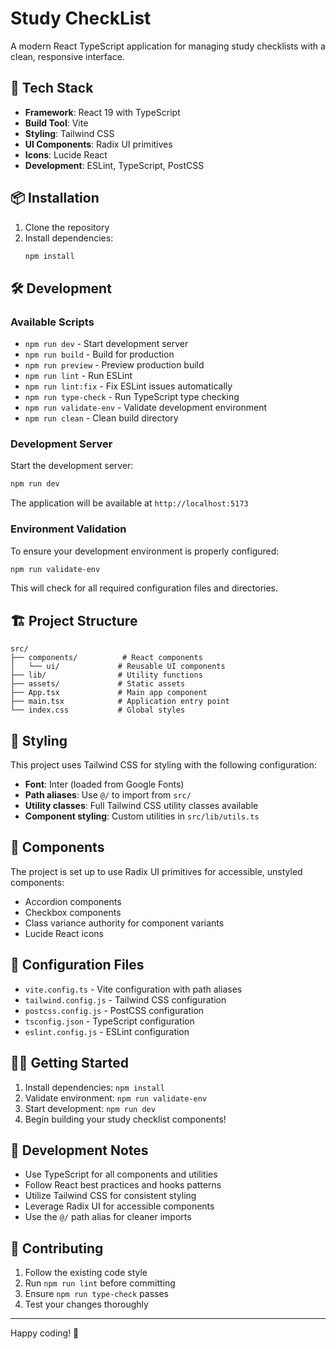 # Study CheckList

A modern React TypeScript application for managing study checklists with a clean, responsive interface.

## 🚀 Tech Stack

- **Framework**: React 19 with TypeScript
- **Build Tool**: Vite
- **Styling**: Tailwind CSS
- **UI Components**: Radix UI primitives
- **Icons**: Lucide React
- **Development**: ESLint, TypeScript, PostCSS

## 📦 Installation

1. Clone the repository
2. Install dependencies:
   ```bash
   npm install
   ```

## 🛠️ Development

### Available Scripts

- `npm run dev` - Start development server
- `npm run build` - Build for production
- `npm run preview` - Preview production build
- `npm run lint` - Run ESLint
- `npm run lint:fix` - Fix ESLint issues automatically
- `npm run type-check` - Run TypeScript type checking
- `npm run validate-env` - Validate development environment
- `npm run clean` - Clean build directory

### Development Server

Start the development server:

```bash
npm run dev
```

The application will be available at `http://localhost:5173`

### Environment Validation

To ensure your development environment is properly configured:

```bash
npm run validate-env
```

This will check for all required configuration files and directories.

## 🏗️ Project Structure

```
src/
├── components/          # React components
│   └── ui/             # Reusable UI components
├── lib/                # Utility functions
├── assets/             # Static assets
├── App.tsx             # Main app component
├── main.tsx            # Application entry point
└── index.css           # Global styles
```

## 🎨 Styling

This project uses Tailwind CSS for styling with the following configuration:

- **Font**: Inter (loaded from Google Fonts)
- **Path aliases**: Use `@/` to import from `src/`
- **Utility classes**: Full Tailwind CSS utility classes available
- **Component styling**: Custom utilities in `src/lib/utils.ts`

## 📱 Components

The project is set up to use Radix UI primitives for accessible, unstyled components:

- Accordion components
- Checkbox components
- Class variance authority for component variants
- Lucide React icons

## 🔧 Configuration Files

- `vite.config.ts` - Vite configuration with path aliases
- `tailwind.config.js` - Tailwind CSS configuration
- `postcss.config.js` - PostCSS configuration
- `tsconfig.json` - TypeScript configuration
- `eslint.config.js` - ESLint configuration

## 🏃‍♂️ Getting Started

1. Install dependencies: `npm install`
2. Validate environment: `npm run validate-env`
3. Start development: `npm run dev`
4. Begin building your study checklist components!

## 📝 Development Notes

- Use TypeScript for all components and utilities
- Follow React best practices and hooks patterns
- Utilize Tailwind CSS for consistent styling
- Leverage Radix UI for accessible components
- Use the `@/` path alias for cleaner imports

## 🤝 Contributing

1. Follow the existing code style
2. Run `npm run lint` before committing
3. Ensure `npm run type-check` passes
4. Test your changes thoroughly

---

Happy coding! 🎉
